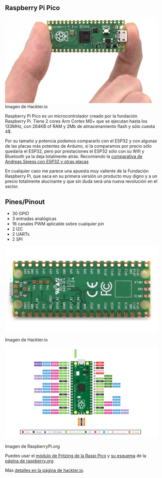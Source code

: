 ## Raspberry Pi Pico

![](./images/image_LfCycx2KZO.png)
Imagen de Hackter.io

Raspberry Pi Pico es un microcontrolador creado por la fundación Raspberry Pi. Tiene 2 cores Arm Cortex M0+ que se ejecutan hasta los 133MHz, con 264KB of RAM y  2Mb de almacenamiento flash y sólo cuesta 4$.

Por su tamaño y potencia podemos compararlo con el ESP32 y con algunas de las placas más potentes de Arduino, si la comparamos por precio sólo quedaría el ESP32, pero por prestaciones el ESP32 sólo con su Wifi y Bluetooth ya la deja totalmente atrás. Recomiendo la [comparativa de Andreas Spiess con ESP32 y otras placas](https://www.youtube.com/watch?v=cVHCllbN3bQ)

En cualquier caso me parece una apuesta muy valiente de la Fundación Raspberry Pi, que saca en su primera versión un producto muy digno y a un precio totalmente alucinante y que sin duda será una nueva revolución en el sector.

## Pines/Pinout

* 30 GPIO
* 3 entradas analógicas
* 16 canales PWM aplicable sobre cualquier pin
* 2 I2C
* 2 UARTs
* 2 SPI

![](./images/raspiPico-pinout.png)

Imagen de Hackter.io

![](./images/Pico-R3-Pinout.png)

Imagen de RaspberryPi.org

Puedes usar el [módulo de Fritzing de la Raspi Pico](https://datasheets.raspberrypi.org/pico/Pico-R3-Fritzing.fzpz) y [su esquema](https://datasheets.raspberrypi.org/pico/Pico-R3-A4-Pinout.pdf) de la [página de raspberry.org](https://www.raspberrypi.org/documentation/pico/getting-started/)

Más [detalles en la página de hackter.io](https://www.hackster.io/news/hands-on-with-the-rp2040-and-pico-the-first-in-house-silicon-and-microcontroller-from-raspberry-pi-effc452fc25d).


